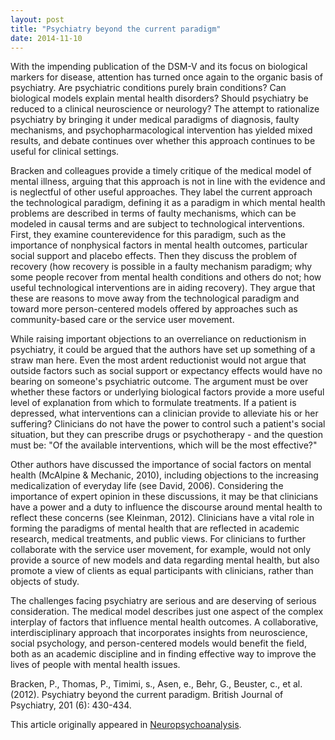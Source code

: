 ```yaml
---
layout: post
title: "Psychiatry beyond the current paradigm"
date: 2014-11-10
---
```

With the impending publication of the DSM-V and its focus on biological markers for disease, attention has turned once again to the organic basis of psychiatry. Are psychiatric conditions purely brain conditions? Can biological models explain mental health disorders? Should psychiatry be reduced to a clinical neuroscience or neurology? The attempt to rationalize psychiatry by bringing it under medical paradigms of diagnosis, faulty mechanisms, and psychopharmacological intervention has yielded mixed results, and debate continues over whether this approach continues to be useful for clinical settings.

Bracken and colleagues provide a timely critique of the medical model of mental illness, arguing that this approach is not in line with the evidence and is neglectful of other useful approaches. They label the current approach the technological paradigm, defining it as a paradigm in which mental health problems are described in terms of faulty mechanisms, which can be modeled in causal terms and are subject to technological interventions. First, they examine counterevidence for this paradigm, such as the importance of nonphysical factors in mental health outcomes, particular social support and placebo effects. Then they discuss the problem of recovery (how recovery is possible in a faulty mechanism paradigm; why some people recover from mental health conditions and others do not; how useful technological interventions are in aiding recovery). They argue that these are reasons to move away from the technological paradigm and toward more person-centered models offered by approaches such as community-based care or the service user movement.

While raising important objections to an overreliance on reductionism in psychiatry, it could be argued that the authors have set up something of a straw man here. Even the most ardent reductionist would not argue that outside factors such as social support or expectancy effects would have no bearing on someone's psychiatric outcome. The argument must be over whether these factors or underlying biological factors provide a more useful level of explanation from which to formulate treatments. If a patient is depressed, what interventions can a clinician provide to alleviate his or her suffering? Clinicians do not have the power to control such a patient's social situation, but they can prescribe drugs or psychotherapy - and the question must be: "Of the available interventions, which will be the most effective?"

Other authors have discussed the importance of social factors on mental health (McAlpine & Mechanic, 2010), including objections to the increasing medicalization of everyday life (see David, 2006). Considering the importance of expert opinion in these discussions, it may be that clinicians have a power and a duty to influence the discourse around mental health to reflect these concerns (see Kleinman, 2012). Clinicians have a vital role in forming the paradigms of mental health that are reflected in academic research, medical treatments, and public views. For clinicians to further collaborate with the service user movement, for example, would not only provide a source of new models and data regarding mental health, but also promote a view of clients as equal participants with clinicians, rather than objects of study.

The challenges facing psychiatry are serious and are deserving of serious consideration. The medical model describes just one aspect of the complex interplay of factors that influence mental health outcomes. A collaborative, interdisciplinary approach that incorporates insights from neuroscience, social psychology, and person-centered models would benefit the field, both as an academic discipline and in finding effective way to improve the lives of people with mental health issues.


Bracken, P., Thomas, P., Timimi, s., Asen, e., Behr, G., Beuster, c., et al. (2012).  Psychiatry beyond the current paradigm. British Journal of Psychiatry, 201 (6): 430-434.


This article originally appeared in [Neuropsychoanalysis](http://www.tandfonline.com/loi/rnpa20#.VL0VXCvF98F).